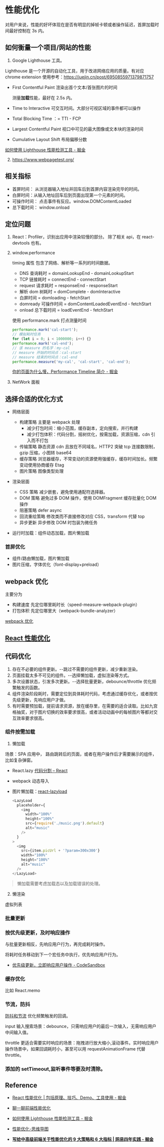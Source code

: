 # 性能优化

对用户来说，性能的好坏体现在是否有明显的掉帧卡顿或者操作延迟，首屏加载时间最好控制在 3s 内。

## 如何衡量一个项目/网站的性能

1. Google Lighthouse 工具。

Lighthouse 是一个开源的自动化工具，用于改进网络应用的质量。有对应 chrome extension 使用参考：https://juejin.cn/post/6950855971379871757

- First Contentful Paint 渲染出首个文本/首张图片的时间

  测量**加载**性能，最好在 2.5s 内。

- Time to Interactive 可交互时间。大部分可视区域的事件都可以操作
- Total Blocking Time ：= TTI - FCP
- Largest Contentful Paint 视口中可见的最大图像或文本块的渲染时间
- Cumulative Layout Shift 布局偏移分数

[如何使用 Lighthouse 性能检测工具 - 掘金](https://juejin.cn/post/6950855971379871757#heading-6)

2. https://www.webpagetest.org/

## 相关指标

- 首屏时间： 从浏览器输入地址并回车后到首屏内容渲染完毕的时间。
- 白屏时间：从输入地址回车后到页面出现第一个元素的时间。
- 可操作时间： 点击事件有反应。window.DOMContentLoaded
- 总下载时间： window.onload

## 定位问题

1.  React：Profiler，识别出应用中渲染较慢的部分。 除了相关 api，在 react-devtools 也有。

2.  window.performance

    timing 属性 包含了网络、解析等一系列的时间数据。

    - DNS 查询耗时 = domainLookupEnd - domainLookupStart
    - TCP 链接耗时 = connectEnd - connectStart
    - request 请求耗时 = responseEnd - responseStart
    - 解析 dom 树耗时 = domComplete - domInteractive
    - 白屏时间 = domloading - fetchStart
    - domready 可操作时间 = domContentLoadedEventEnd - fetchStart
    - onload 总下载时间 = loadEventEnd - fetchStart

    使用 performance.mark 打点测量时间

    ```js
    performance.mark('cal-start');
    // 模拟耗时任务
    for (let i = 0; i < 1000000; i++) {}
    performance.mark('cal-end');
    // 该 measure 的名字：my-cal
    // measure 开始的时间点：cal-start
    // measure 结束的时间点：cal-end
    performance.measure('my-cal', 'cal-start', 'cal-end');
    ```

    [你的页面为什么慢，Performance Timeline 简介 - 掘金](https://juejin.cn/post/6844904020109164552#heading-5)

3.  NetWork 面板

## 选择合适的优化方式

- 网络层面

  - 构建策略 主要是 webpack 处理
    - 减少打包时间：缩小范围，缓存副本，定向搜索，并行构建
    - 减少打包体积：代码分割，摇树优化，按需加载，资源压缩，cdn 引入而不打包
  - 传输策略 静态资源 cdn 且放在不同域名，HTTP2 突破 tcp 连接数限制，gzip 压缩，小图转 base64
  - 缓存策略 浏览器缓存，不常变动的资源使用强缓存，缓存时间加长。频繁变动使用协商缓存 Etag
  - 图片策略 图像类型处理

- 渲染层面

  - CSS 策略 减少嵌套，避免使用通配符选择器。
  - DOM 策略 避免过多 DOM 操作，使用 DOMFragment 缓存批量化 DOM 操作
  - 阻塞策略 defer async
  - 回流重绘策略 修改类而不直接修改对应 CSS，transform 代替 top
  - 异步更新 异步修改 DOM 时包装为微任务

- 运行时加载：组件动态加载，图片懒加载

### 首屏优化

- 组件/路由懒加载，图片懒加载
- 图片压缩，字体优化（font-display+preload）

## webpack 优化

主要分为

- 构建速度 先定位哪里耗时长（speed-measure-webpack-plugin）
- 打包体积 先定位哪里大（webpack-bundle-analyzer）

[webpack 优化](./webpack#webpack-optimization)

## [ React 性能优化](/docs/react/design-pattern-and-best-practices#react-中的性能优化)

## 代码优化

1. 存在不必要的组件更新。--跳过不需要的组件更新，减少重新渲染。
2. 页面挂载太多不可见的组件。--选择懒加载，虚拟渲染等方式。
3. 多次设置状态，引发多次更新。--选择批量更新，debounce/throttle 优化频繁触发的函数。
4. 组件渲染阶段耗时，需要定位到具体耗时代码，考虑通过缓存优化，或者按优先级更新，先响应用户才做。
5. 有时需要预加载，提前请求资源，放在缓存里，在需要的适合读取。比如九宫格抽奖，对于图片切换的效率要求很高，或者活动动画中的每帧图片等都对交互效率要求很高。

### 组件按需加载

1. 懒加载

场景：SPA 应用中， 路由跳转后的页面，或者在用户操作后才需要展示的组件，比如复杂弹窗。

- React.lazy [代码分割 – React](https://zh-hans.reactjs.org/docs/code-splitting.html#reactlazy)
- webpack 动态导入

- 图片懒加载：[react-lazyload](https://www.npmjs.com/package/react-lazyload)
  ```js
  <LazyLoad
    placeholder={
      <img
        width="100%"
        height="100%"
        src={require('./music.png').default}
        alt="music"
      />
    }
  >
    <img
      src={item.picUrl + '?param=300x300'}
      width="100%"
      height="100%"
      alt="music"
    />
  </LazyLoad>
  ```

> 懒加载需要考虑加载态以及加载错误的处理。

2. 懒渲染

虚拟列表

### 批量更新

### 按优先级更新，及时响应操作

与批量更新相反，先响应用户行为，再完成耗时操作。

将耗时任务移动到下一个宏任务中执行，优先响应用户行为。

- [优先级更新，立即响应用户操作 - CodeSandbox](https://codesandbox.io/s/youxianjigengxinlijixiangyingyonghucaozuo-eb740?file=/src/App.js)

### 缓存优化

比如 React.memo

### 节流，防抖

[防抖和节流](/docs/fe-basic/javascript/basic/debounce-and-throttle) 优化频繁触发的回调。

input 输入搜索场景：debounce，只需响应用户的最后一次输入，无需响应用户中间输入值。

throttle 更适合需要实时响应的场景：拖拽进行放大缩小,滚动事件。实时响应用户操作场景中，如果回调耗时小，甚至可以用 requestAnimationFrame 代替 throttle。

### 添加的 setTimeout,监听事件等要及时清除。

## Reference

- [React 性能优化 | 包括原理、技巧、Demo、工具使用 - 掘金](https://juejin.cn/post/6935584878071119885#heading-10)

- [聊一聊前端性能优化](https://juejin.cn/post/6911472693405548557)
- [如何使用 Lighthouse 性能检测工具 - 掘金](https://juejin.cn/post/6950855971379871757#heading-6)
- [性能优化-思维导图](https://docs.qq.com/mind/DWnljWm52eEVjWWNE)
- [**写给中高级前端关于性能优化的 9 大策略和 6 大指标 | 网易四年实践 - 掘金**](https://juejin.cn/post/6981673766178783262#heading-6)
